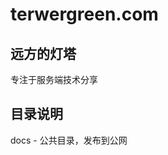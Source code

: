 # terwergreen.com

<!--
<a href="https://github.com/terwer/src.terwer.github.io/actions/workflows/ci.yml"><img src="https://github.com/terwer/src.terwer.github.io/workflows/CI/badge.svg" alt="ci status"></a>
-->

## 远方的灯塔
专注于服务端技术分享

## 目录说明

docs - 公共目录，发布到公网